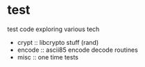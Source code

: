 test
====

test code exploring various tech

* crypt :: libcrypto stuff (rand)
* encode :: ascii85 encode decode routines
* misc :: one time tests

